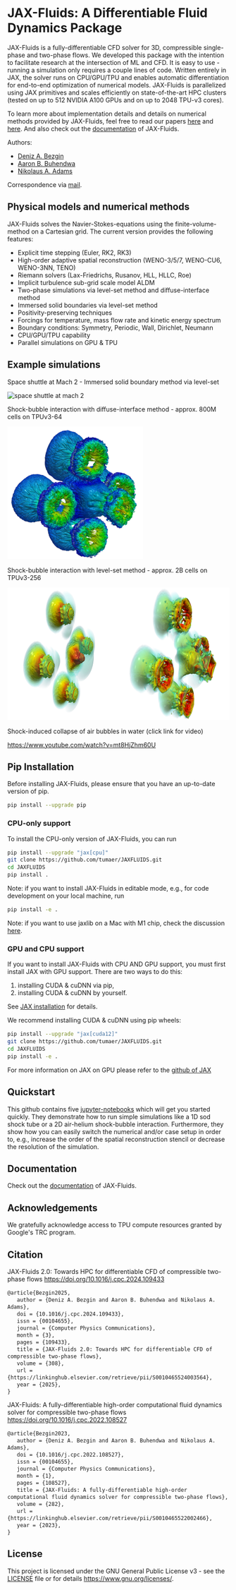 # JAX-Fluids: A Differentiable Fluid Dynamics Package

JAX-Fluids is a fully-differentiable CFD solver for 3D, compressible single-phase and two-phase flows.
We developed this package with the intention to facilitate research at the intersection
of ML and CFD. It is easy to use - running a simulation only requires a couple 
lines of code. Written entirely in JAX, the solver runs on CPU/GPU/TPU and 
enables automatic differentiation for end-to-end optimization 
of numerical models. JAX-Fluids is parallelized using JAX primitives and 
scales efficiently on state-of-the-art HPC clusters (tested on up to 512 NVIDIA A100 GPUs
and on up to 2048 TPU-v3 cores).

To learn more about implementation details and details on numerical methods provided 
by JAX-Fluids, feel free to read our papers [here](https://www.sciencedirect.com/science/article/abs/pii/S0010465522002466)
and [here](https://arxiv.org/abs/2402.05193).
And also check out the [documentation](https://jax-fluids.readthedocs.io/en/latest/index.html) of JAX-Fluids.

Authors:

- [Deniz A. Bezgin](https://www.epc.ed.tum.de/en/aer/mitarbeiter-innen/cv-2/a-d/m-sc-deniz-bezgin/)
- [Aaron B. Buhendwa](https://www.epc.ed.tum.de/en/aer/mitarbeiter-innen/cv-2/a-d/m-sc-aaron-buhendwa/)
- [Nikolaus A. Adams](https://www.epc.ed.tum.de/en/aer/members/cv/prof-adams/)

Correspondence via [mail](mailto:aaron.buhendwa@tum.de,mailto:deniz.bezgin@tum.de).

## Physical models and numerical methods

JAX-Fluids solves the Navier-Stokes-equations using the finite-volume-method on a Cartesian grid. 
The current version provides the following features:
- Explicit time stepping (Euler, RK2, RK3)
- High-order adaptive spatial reconstruction (WENO-3/5/7, WENO-CU6, WENO-3NN, TENO)
- Riemann solvers (Lax-Friedrichs, Rusanov, HLL, HLLC, Roe)
- Implicit turbulence sub-grid scale model ALDM
- Two-phase simulations via level-set method and diffuse-interface method
- Immersed solid boundaries via level-set method
- Positivity-preserving techniques
- Forcings for temperature, mass flow rate and kinetic energy spectrum
- Boundary conditions: Symmetry, Periodic, Wall, Dirichlet, Neumann
- CPU/GPU/TPU capability
- Parallel simulations on GPU & TPU

## Example simulations
Space shuttle at Mach 2 - Immersed solid boundary method via level-set

<img src="/docs/images/shuttle.png" alt="space shuttle at mach 2" height="300"/>

Shock-bubble interaction with diffuse-interface method - approx. 800M cells on TPUv3-64

<img src="/docs/images/diffuse_bubble_array.png" alt="diffuse-interface bubble array" height="300"/>

Shock-bubble interaction with level-set method - approx. 2B cells on TPUv3-256

<img src="/docs/images/levelset_bubble_array.png" alt="level-set bubble array" height="300"/>

Shock-induced collapse of air bubbles in water (click link for video)

https://www.youtube.com/watch?v=mt8HjZhm60U

## Pip Installation
Before installing JAX-Fluids, please ensure that you have
an up-to-date version of pip.
```bash
pip install --upgrade pip
```

### CPU-only support
To install the CPU-only version of JAX-Fluids, you can run
```bash
pip install --upgrade "jax[cpu]"
git clone https://github.com/tumaer/JAXFLUIDS.git
cd JAXFLUIDS
pip install .
```
Note: if you want to install JAX-Fluids in editable mode,
e.g., for code development on your local machine, run
```bash
pip install -e .
```

Note: if you want to use jaxlib on a Mac with M1 chip, check the discussion [here](https://github.com/google/jax/issues/5501).

### GPU and CPU support
If you want to install JAX-Fluids with CPU AND GPU support, you must
first install JAX with GPU support. There are two ways to do this:
1) installing CUDA & cuDNN via pip,
2) installing CUDA & cuDNN by yourself.

See [JAX installation](https://jax.readthedocs.io/en/latest/installation.html) for details.

We recommend installing CUDA & cuDNN using pip wheels:
```bash
pip install --upgrade "jax[cuda12]"
git clone https://github.com/tumaer/JAXFLUIDS.git
cd JAXFLUIDS
pip install -e .
```
For more information
on JAX on GPU please refer to the [github of JAX](https://github.com/google/jax)

## Quickstart
This github contains five [jupyter-notebooks](https://github.com/tumaer/JAXFLUIDS/tree/main/notebooks) which will get you started quickly.
They demonstrate how to run simple simulations like a 1D sod shock tube or 
a 2D air-helium shock-bubble interaction. Furthermore, they show how you can easily
switch the numerical and/or case setup in order to, e.g., increase the order
of the spatial reconstruction stencil or decrease the resolution of the simulation.

## Documentation
Check out the [documentation](https://jax-fluids.readthedocs.io/en/latest/index.html) of JAX-Fluids.

## Acknowledgements
We gratefully acknowledge access to TPU compute resources granted by Google's TRC program.

## Citation
JAX-Fluids 2.0: Towards HPC for differentiable CFD of compressible two-phase flows
https://doi.org/10.1016/j.cpc.2024.109433
```
@article{Bezgin2025,
   author = {Deniz A. Bezgin and Aaron B. Buhendwa and Nikolaus A. Adams},
   doi = {10.1016/j.cpc.2024.109433},
   issn = {00104655},
   journal = {Computer Physics Communications},
   month = {3},
   pages = {109433},
   title = {JAX-Fluids 2.0: Towards HPC for differentiable CFD of compressible two-phase flows},
   volume = {308},
   url = {https://linkinghub.elsevier.com/retrieve/pii/S0010465524003564},
   year = {2025},
}
```

JAX-Fluids: A fully-differentiable high-order computational fluid dynamics solver for compressible two-phase flows
https://doi.org/10.1016/j.cpc.2022.108527

```
@article{Bezgin2023,
   author = {Deniz A. Bezgin and Aaron B. Buhendwa and Nikolaus A. Adams},
   doi = {10.1016/j.cpc.2022.108527},
   issn = {00104655},
   journal = {Computer Physics Communications},
   month = {1},
   pages = {108527},
   title = {JAX-Fluids: A fully-differentiable high-order computational fluid dynamics solver for compressible two-phase flows},
   volume = {282},
   url = {https://linkinghub.elsevier.com/retrieve/pii/S0010465522002466},
   year = {2023},
}
```
## License
This project is licensed under the GNU General Public License v3 - see 
the [LICENSE](LICENSE) file or for details https://www.gnu.org/licenses/.
